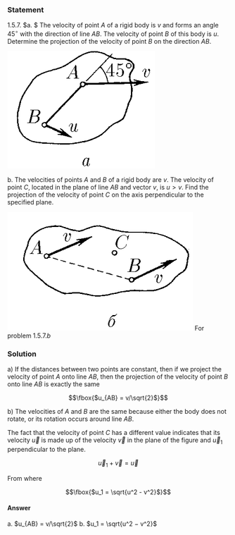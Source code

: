 ###  Statement 

$1.5.7.$ $a. $ The velocity of point $A$ of a rigid body is $v$ and forms an angle $45^{\circ}$ with the direction of line $AB$. The velocity of point $B$ of this body is $u$. Determine the projection of the velocity of point $B$ on the direction $AB$. 

![ For problem 1.5.7.a |336x266, 22%](../../img/1.5.7/statement1.png)

b. The velocities of points $A$ and $B$ of a rigid body are $v$. The velocity of point $C$, located in the plane of line $AB$ and vector $v$, is $u > v$. Find the projection of the velocity of point $C$ on the axis perpendicular to the specified plane. 

![ For problem $1.5.7.b$ |422x269, 26%](../../img/1.5.7/statement2.png)  For problem $1.5.7.b$ 

### Solution

a) If the distances between two points are constant, then if we project the velocity of point $A$ onto line $AB$, then the projection of the velocity of point $B$ onto line $AB$ is exactly the same

$$\fbox{$u_{AB} = v/\sqrt{2}$}$$

b) The velocities of $A$ and $B$ are the same because either the body does not rotate, or its rotation occurs around line $AB$. 

The fact that the velocity of point $C$ has a different value indicates that its velocity $\vec u$ is made up of the velocity $\vec v$ in the plane of the figure and $\vec u_1$ perpendicular to the plane. 

$$\vec{u}_1+\vec{v} = \vec{u}$$

From where 

$$\fbox{$u_1 = \sqrt{u^2 - v^2}$}$$

#### Answer

a. $u_{AB} = v/\sqrt{2}$ b. $u_1 = \sqrt{u^2 − v^2}$ 
